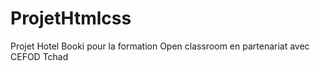 # ProjetHtmlcss
Projet Hotel Booki pour la formation Open classroom en partenariat avec CEFOD Tchad
